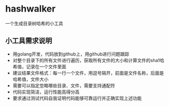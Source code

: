 # hashwalker
一个生成目录树哈希的小工具

## 小工具需求说明
* 用golang开发，代码放到github上，用github进行问题跟踪
* 对整个目录下的所有文件进行遍历，获取所有文件的大小和计算文件的sha1哈希值，记录在一个文件里面
* 建议结果文件格式：每一行一个文件，用逗号隔开，前面是文件名称，后面是哈希值，文件大小
* 需要可以指定忽略哪些目录、文件，需要支持通配符
* 代码实现简洁，运行性能高得分高
* 要求通过测试代码自我证明代码能够可靠运行并正确实现上述功能

